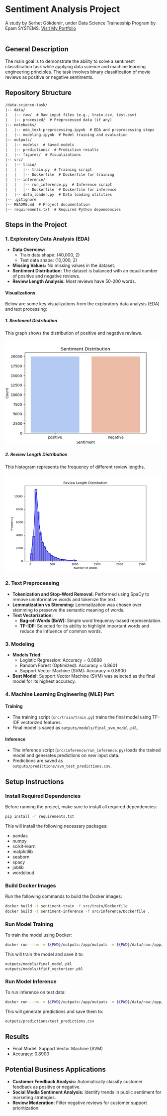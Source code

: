 # Sentiment Analysis Project
A study by Serhet Gökdemir, under Data Science Traineeship Program by Epam SYSTEMS.
[Visit My Portfolio](https://serhetgokdemir.github.io)<br><br>

## General Description
The main goal is to demonstrate the ability to solve a sentiment classification task while applying data science and machine learning engineering principles. The task involves binary classification of movie reviews as positive or negative sentiments.

## Repository Structure
```
/data-science-task/
|-- data/
|   |-- raw/  # Raw input files (e.g., train.csv, test.csv)
|   |-- processed/  # Preprocessed data (if any)
|-- notebooks/
|   |-- eda_text-preprocessing.ipynb  # EDA and preprocessing steps
|   |-- modeling.ipynb  # Model training and evaluation
|-- outputs/
|   |-- models/  # Saved models
|   |-- predictions/  # Prediction results
|   |-- figures/  # Visualizations
|-- src/
|   |-- train/
|   |   |-- train.py  # Training script
|   |   |-- Dockerfile  # Dockerfile for training
|   |-- inference/
|   |   |-- run_inference.py  # Inference script
|   |   |-- Dockerfile  # Dockerfile for inference
|   |-- data_loader.py  # Data loading utilities
|-- .gitignore
|-- README.md  # Project documentation
|-- requirements.txt  # Required Python dependencies
```

## Steps in the Project

### 1. Exploratory Data Analysis (EDA)
- **Data Overview:**
  - Train data shape: (40,000, 2)
  - Test data shape: (10,000, 2)
- **Missing Values:** No missing values in the dataset.
- **Sentiment Distribution:** The dataset is balanced with an equal number of positive and negative reviews.
- **Review Length Analysis:** Most reviews have 50-200 words.
#### Visualizations

Below are some key visualizations from the exploratory data analysis (EDA) and text processing:

##### 1. Sentiment Distribution
This graph shows the distribution of positive and negative reviews.

![Sentiment Distribution](outputs/figures/sentiment_distribution.png)

##### 2. Review Length Distribution
This histogram represents the frequency of different review lengths.

![Review Length Distribution](outputs/figures/review_length_distribution.png)

### 2. Text Preprocessing
- **Tokenization and Stop-Word Removal:** Performed using SpaCy to remove uninformative words and tokenize the text.
- **Lemmatization vs Stemming:** Lemmatization was chosen over stemming to preserve the semantic meaning of words.
- **Text Vectorization:**
  - **Bag-of-Words (BoW):** Simple word frequency-based representation.
  - **TF-IDF:** Selected for its ability to highlight important words and reduce the influence of common words.

### 3. Modeling
- **Models Tried:**
  - Logistic Regression: Accuracy = 0.8888
  - Random Forest (Optimized): Accuracy = 0.8601
  - Support Vector Machine (SVM): Accuracy = 0.8900
- **Best Model:** Support Vector Machine (SVM) was selected as the final model for its highest accuracy.

### 4. Machine Learning Engineering (MLE) Part
#### Training
- The training script (`src/train/train.py`) trains the final model using TF-IDF vectorized features.
- Final model is saved as `outputs/models/final_svm_model.pkl`.

#### Inference
- The inference script (`src/inference/run_inference.py`) loads the trained model and generates predictions on new input data.
- Predictions are saved as `outputs/predictions/svm_test_predictions.csv`.

## Setup Instructions

### Install Required Dependencies
Before running the project, make sure to install all required dependencies:

```bash
pip install -r requirements.txt
```
This will install the following necessary packages:
* pandas
* numpy
* scikit-learn
* matplotlib
* seaborn
* spacy
* joblib
* wordcloud

### Build Docker Images
Run the following commands to build the Docker images:

```bash
docker build -t sentiment-train -f src/train/Dockerfile .
docker build -t sentiment-inference -f src/inference/Dockerfile .
```

### Run Model Training
To train the model using Docker:

```bash
docker run --rm -v ${PWD}/outputs:/app/outputs -v ${PWD}/data/raw:/app/data/raw sentiment-train
```

This will train the model and save it to:
```
outputs/models/final_model.pkl
outputs/models/tfidf_vectorizer.pkl
```

### Run Model Inference
To run inference on test data:

```bash
docker run --rm -v ${PWD}/outputs:/app/outputs -v ${PWD}/data/raw:/app/data/raw sentiment-inference
```

This will generate predictions and save them to:
```
outputs/predictions/test_predictions.csv
```

## Results
- Final Model: Support Vector Machine (SVM)
- Accuracy: 0.8900

## Potential Business Applications
- **Customer Feedback Analysis:** Automatically classify customer feedback as positive or negative.
- **Social Media Sentiment Analysis:** Identify trends in public sentiment for marketing strategies.
- **Review Moderation:** Filter negative reviews for customer support prioritization.
